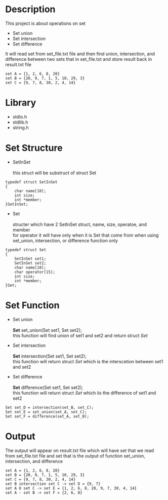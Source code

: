 # Description
This project is about operations on set
- Set union
- Set intersection
- Set difference

It will read set from set_file.txt file and then find union, intersection, and difference between two sets that in set_file.txt and store result back in result.txt file
```
set A = {1, 2, 6, 8, 20}
set B = {20, 9, 7, 1, 5, 10, 29, 3}
set C = {9, 7, 8, 30, 2, 4, 14}
```

# Library
- stdio.h
- stdlib.h
- string.h

# Set Structure
- SetInSet\
\
this struct will be substruct of struct Set
```
typedef struct SetInSet
{
    char name[10];
    int size;
    int *member;
}SetInSet;
```

- Set\
\
structer which have 2 SetInSet struct, name, size, operatoe, and member\
for operator it will have only when it is Set that come from when using set_union, intersection, or difference function only
```
typedef struct Set
{
    SetInSet set1;
    SetInSet set2;
    char name[10];
    char operator[15];
    int size;
    int *member;
}Set;
```

# Set Function
- Set union\
\
**Set** set_union(Set set1, Set set2);\
this function will find union of set1 and set2 and return struct *Set*

- Set intersection\
\
**Set** intersection(Set set1, Set set2);\
this function will return struct *Set* which is the interscetion between set1 and set2

- Set difference\
\
**Set** difference(Set set1, Set set2);\
this function will return struct *Set* which iis the difference of set1 and set2

```
Set set_D = intersection(set_B, set_C);
Set set_E = set_union(set_A, set_C);
Set set_F = difference(set_A, set_B);
```

# Output
The output will appear on result.txt file which will have set that we read from set_file.txt file and set that is the output of function set_union, intersection, and difference
```
set A = {1, 2, 6, 8, 20}
set B = {20, 9, 7, 1, 5, 10, 29, 3}
set C = {9, 7, 8, 30, 2, 4, 14}
set B intersection set C -> set D = {9, 7}
set A U set C -> set E = {1, 2, 6, 8, 20, 9, 7, 30, 4, 14}
set A - set B -> set F = {2, 6, 8}
```
